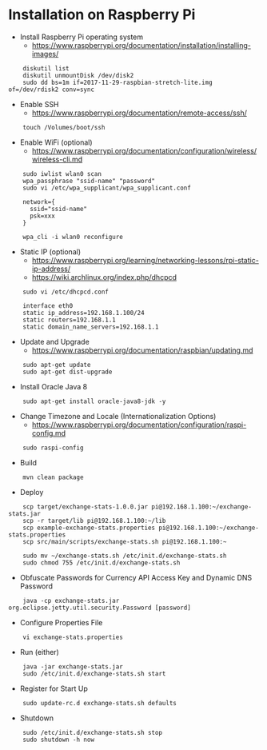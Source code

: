 
# Installation on Raspberry Pi

*  Install Raspberry Pi operating system
    *  https://www.raspberrypi.org/documentation/installation/installing-images/
```
    diskutil list
    diskutil unmountDisk /dev/disk2
    sudo dd bs=1m if=2017-11-29-raspbian-stretch-lite.img of=/dev/rdisk2 conv=sync
```

*  Enable SSH
    *  https://www.raspberrypi.org/documentation/remote-access/ssh/
```
    touch /Volumes/boot/ssh
```

*  Enable WiFi (optional)
    *  https://www.raspberrypi.org/documentation/configuration/wireless/wireless-cli.md
```
    sudo iwlist wlan0 scan
    wpa_passphrase "ssid-name" "password"
    sudo vi /etc/wpa_supplicant/wpa_supplicant.conf
    
    network={
      ssid="ssid-name"
      psk=xxx
    }
    
    wpa_cli -i wlan0 reconfigure
```

*  Static IP (optional)
    *  https://www.raspberrypi.org/learning/networking-lessons/rpi-static-ip-address/
    *  https://wiki.archlinux.org/index.php/dhcpcd
```
    sudo vi /etc/dhcpcd.conf
    
    interface eth0
    static ip_address=192.168.1.100/24
    static routers=192.168.1.1
    static domain_name_servers=192.168.1.1
```

*  Update and Upgrade
    *  https://www.raspberrypi.org/documentation/raspbian/updating.md
```
    sudo apt-get update
    sudo apt-get dist-upgrade
```


*  Install Oracle Java 8
```
    sudo apt-get install oracle-java8-jdk -y
```

*  Change Timezone and Locale (Internationalization Options)
    *  https://www.raspberrypi.org/documentation/configuration/raspi-config.md
```
    sudo raspi-config
```

*  Build
```
    mvn clean package
```

*  Deploy
```
    scp target/exchange-stats-1.0.0.jar pi@192.168.1.100:~/exchange-stats.jar
    scp -r target/lib pi@192.168.1.100:~/lib
    scp example-exchange-stats.properties pi@192.168.1.100:~/exchange-stats.properties
    scp src/main/scripts/exchange-stats.sh pi@192.168.1.100:~
```
    
```
    sudo mv ~/exchange-stats.sh /etc/init.d/exchange-stats.sh
    sudo chmod 755 /etc/init.d/exchange-stats.sh
```

*  Obfuscate Passwords for Currency API Access Key and Dynamic DNS Password
```
    java -cp exchange-stats.jar org.eclipse.jetty.util.security.Password [password]
```

*  Configure Properties File
```
    vi exchange-stats.properties
```

*  Run (either)
```
    java -jar exchange-stats.jar
    sudo /etc/init.d/exchange-stats.sh start
```

*  Register for Start Up
```
    sudo update-rc.d exchange-stats.sh defaults
```

*  Shutdown
```
    sudo /etc/init.d/exchange-stats.sh stop
    sudo shutdown -h now
```
